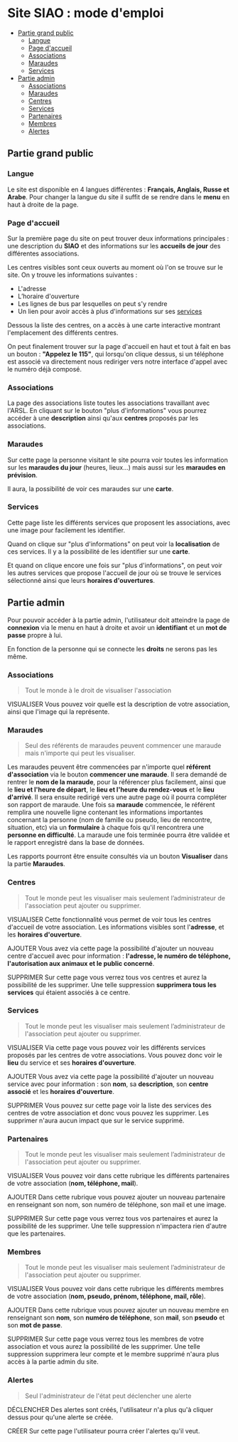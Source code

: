 ﻿# Site SIAO : mode d'emploi
 - [Partie grand public](#GPublic)
	- [Langue](#langue)
	- [Page d'accueil](#accueil)
	- [Associations](#asso)
	- [Maraudes](#maraude)
	- [Services](#service)
- [Partie admin](#admin)
	- [Associations](#adasso)
	- [Maraudes](#admaraude)
	- [Centres](#adcentre)
	- [Services](#adservice)
	- [Partenaires](#adpartenaire)
	- [Membres](#admembre)
	- [Alertes](#adalerte)
## Partie grand public <a id="GPublic"></a>
### Langue <a id="langue"></a>
Le site est disponible en 4 langues différentes : **Français, Anglais, Russe et Arabe**. Pour changer la langue du site il suffit de se rendre dans le **menu** en haut à droite de la page.
### Page d'accueil <a id="accueil"></a> 
Sur la première page du site on peut trouver deux informations principales : une description du **SIAO** et des informations sur les **accueils de jour** des différentes associations.

Les centres visibles sont ceux ouverts au moment où l'on se trouve sur le site.
On y trouve les informations suivantes :
- L'adresse
- L’horaire d'ouverture
- Les lignes de bus par lesquelles on peut s'y rendre
- Un lien pour avoir accès à plus d'informations sur ses [services](#service)

Dessous la liste des centres, on a accès à une carte interactive montrant l'emplacement des différents centres. 

On peut finalement trouver sur la page d'accueil en haut et tout à fait en bas un bouton : **"Appelez le 115"**, qui lorsqu'on clique dessus, si un téléphone est associé va directement nous rediriger vers notre interface d'appel avec le numéro déjà composé.

### Associations <a id="asso"></a>
La page des associations liste toutes les associations travaillant avec l'ARSL. En cliquant sur le bouton "plus d'informations" vous pourrez accéder à une **description** ainsi qu'aux **centres** proposés par les associations.
### Maraudes <a id="maraude"></a>
Sur cette page la personne visitant le site pourra voir toutes les information sur les **maraudes du jour** (heures, lieux...) mais aussi sur les **maraudes en prévision**.

Il aura, la possibilité de voir ces maraudes sur une **carte**.
### Services <a id="service"></a>
Cette page liste les différents services que proposent les associations, avec une image pour facilement les identifier.

Quand on clique sur "plus d'informations" on peut voir la **localisation** de ces services. Il y a la possibilité de les identifier sur une **carte**.

Et quand on clique encore une fois sur "plus d'informations", on peut voir les autres services que propose l'accueil de jour où se trouve le services sélectionné ainsi que leurs **horaires d'ouvertures**.
## Partie admin <a id="admin"></a>
Pour pouvoir accéder à la partie admin, l'utilisateur doit atteindre la page de **connexion** via le menu en haut à droite et avoir un **identifiant** et un **mot de passe** propre à lui. 

En fonction de la personne qui se connecte les **droits** ne serons pas les même.
### Associations <a id="adasso"></a>
> Tout le monde à le droit de visualiser l'association

VISUALISER
Vous pouvez voir quelle est la description de votre association, ainsi que  l'image qui la représente.
### Maraudes<a id="admaraude"></a>
> Seul des référents de maraudes peuvent commencer une maraude mais n'importe qui peut les visualiser.

Les maraudes peuvent être commencées par n'importe quel **référent d'association** via le bouton **commencer une maraude**. Il sera demandé de rentrer le **nom de la maraude**, pour la référencer plus facilement, ainsi que le **lieu et l'heure de départ**, le **lieu et l'heure du rendez-vous** et le **lieu d'arrivé**. Il sera ensuite redirigé vers une autre page où il pourra compléter son rapport de maraude.
Une fois sa **maraude** commencée, le référent remplira une nouvelle ligne contenant les informations importantes concernant la personne (nom de famille ou pseudo, lieu de rencontre, situation, etc) via un **formulaire** à chaque fois qu'il rencontrera une **personne en difficulté**.
La maraude une fois terminée pourra être validée et le rapport enregistré dans la base de données.

Les rapports pourront être ensuite consultés via un bouton **Visualiser** dans la partie **Maraudes**.
### Centres <a id="adcentre"></a>
> Tout le monde peut les visualiser mais seulement l’administrateur de l'association peut ajouter ou supprimer.

VISUALISER
Cette fonctionnalité vous permet de voir tous les centres d'accueil de votre association. Les informations visibles sont l'**adresse**, et les **horaires d'ouverture**. 

AJOUTER
Vous avez via cette page la possibilité d'ajouter un nouveau centre d'accueil avec pour information : **l'adresse, le numéro de téléphone, l'autorisation aux animaux et le public concerné**.

SUPPRIMER
Sur cette page vous verrez tous vos centres et aurez la possibilité de les supprimer. Une telle suppression **supprimera tous les services** qui étaient associés à ce centre.

### Services <a id="adservice"></a>
> Tout le monde peut les visualiser mais seulement l’administrateur de l'association peut ajouter ou supprimer.

VISUALISER
Via cette page vous pouvez voir les différents services proposés par les centres de votre associations. Vous pouvez donc voir le **lieu** du service et ses **horaires d'ouverture**.

AJOUTER
Vous avez via cette page la possibilité d'ajouter un nouveau service avec pour information : son **nom**, sa **description**, son **centre associé** et les **horaires d'ouverture**.

SUPPRIMER
Vous pouvez sur cette page voir la liste des services des centres de votre association et donc vous pouvez les supprimer. Les supprimer n'aura aucun impact que sur le service supprimé.

### Partenaires <a id="adpartenaire"></a>
> Tout le monde peut les visualiser mais seulement l’administrateur de l'association peut ajouter ou supprimer.

VISUALISER
Vous pouvez voir dans cette rubrique les différents partenaires de votre association (**nom, téléphone, mail**). 

AJOUTER
Dans cette rubrique vous pouvez ajouter un nouveau partenaire en renseignant son nom, son numéro de téléphone, son mail et une image.

SUPPRIMER
Sur cette page vous verrez tous vos partenaires et aurez la possibilité de les supprimer. Une telle suppression n'impactera rien d'autre que les partenaires.

### Membres <a id="admembre"></a>
> Tout le monde peut les visualiser mais seulement l’administrateur de l'association peut ajouter ou supprimer.

VISUALISER
Vous pouvez voir dans cette rubrique les différents membres de votre association (**nom, pseudo, prénom, téléphone, mail, rôle**). 

AJOUTER
Dans cette rubrique vous pouvez ajouter un nouveau membre en renseignant son **nom**, son **numéro de téléphone**, son **mail**, son **pseudo** et son **mot de passe**.

SUPPRIMER
Sur cette page vous verrez tous les membres de votre association et vous aurez la possibilité de les supprimer. Une telle suppression supprimera leur compte et le membre supprimé n'aura plus accès à la partie admin du site.

### Alertes <a id="adalerte"></a>
> Seul l'administrateur de l'état peut déclencher une alerte

DÉCLENCHER 
Des alertes sont créés, l'utilisateur n'a plus qu'à cliquer dessus pour qu'une alerte se créée.

CRÉER
Sur cette page l'utilisateur pourra créer l'alertes qu'il veut.

